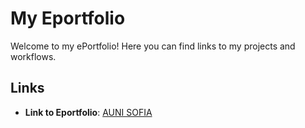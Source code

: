# My Eportfolio

Welcome to my ePortfolio! Here you can find links to my projects and workflows.

## Links

- **Link to Eportfolio**: [AUNI SOFIA](https://github.com/umar-05/SEC02-Portfolio/blob/1b54c2920cc9b9b34f331e866013bd6083f4d2f6/AUNI%20SOFIA)
  


